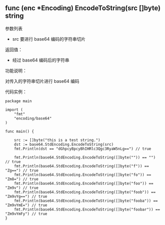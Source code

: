 ## func (enc *Encoding) EncodeToString(src []byte) string

参数列表

- src 要进行 base64 编码的字符串切片

返回值：

- 经过 base64 编码后的字符串

功能说明：

对传入的字符串切片进行 base64 编码

代码实例：

    package main

    import (
        "fmt"
        "encoding/base64"
    )

    func main() {

        src := []byte("this is a test string.")
        dst := base64.StdEncoding.EncodeToString(src)
        fmt.Println(dst == "dGhpcyBpcyBhIHRlc3Qgc3RyaW5nLg==") // true

        fmt.Println(base64.StdEncoding.EncodeToString([]byte("")) == "") // true
        fmt.Println(base64.StdEncoding.EncodeToString([]byte("f")) == "Zg==") // true
        fmt.Println(base64.StdEncoding.EncodeToString([]byte("fo")) == "Zm8=") // true
        fmt.Println(base64.StdEncoding.EncodeToString([]byte("foo")) == "Zm9v") // true
        fmt.Println(base64.StdEncoding.EncodeToString([]byte("foob")) == "Zm9vYg==") // true
        fmt.Println(base64.StdEncoding.EncodeToString([]byte("fooba")) == "Zm9vYmE=") // true
        fmt.Println(base64.StdEncoding.EncodeToString([]byte("foobar")) == "Zm9vYmFy") // true
    }
